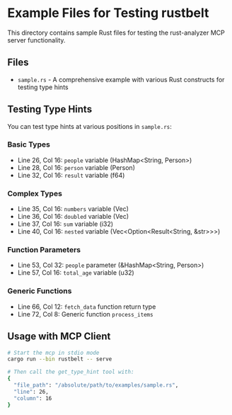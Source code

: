 # Example Files for Testing rustbelt

This directory contains sample Rust files for testing the rust-analyzer MCP server functionality.

## Files

- `sample.rs` - A comprehensive example with various Rust constructs for testing type hints

## Testing Type Hints

You can test type hints at various positions in `sample.rs`:

### Basic Types
- Line 26, Col 16: `people` variable (HashMap<String, Person>)
- Line 28, Col 16: `person` variable (Person)
- Line 32, Col 16: `result` variable (f64)

### Complex Types
- Line 35, Col 16: `numbers` variable (Vec<i32>)
- Line 36, Col 16: `doubled` variable (Vec<i32>)
- Line 37, Col 16: `sum` variable (i32)
- Line 40, Col 16: `nested` variable (Vec<Option<Result<String, &str>>>)

### Function Parameters
- Line 53, Col 32: `people` parameter (&HashMap<String, Person>)
- Line 57, Col 16: `total_age` variable (u32)

### Generic Functions
- Line 66, Col 12: `fetch_data` function return type
- Line 72, Col 8: Generic function `process_items`

## Usage with MCP Client

```bash
# Start the mcp in stdio mode
cargo run --bin rustbelt -- serve

# Then call the get_type_hint tool with:
{
  "file_path": "/absolute/path/to/examples/sample.rs",
  "line": 26,
  "column": 16
}
```
